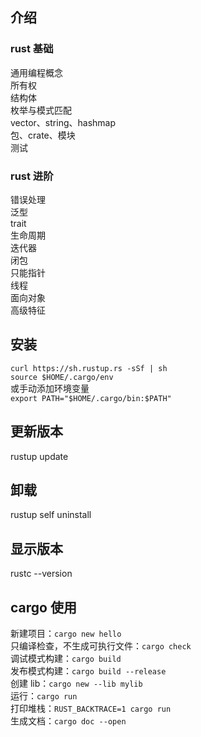 ## 介绍
### rust 基础
通用编程概念  
所有权  
结构体  
枚举与模式匹配  
vector、string、hashmap  
包、crate、模块  
测试  

### rust 进阶
错误处理  
泛型  
trait  
生命周期  
迭代器  
闭包  
只能指针  
线程  
面向对象  
高级特征  

## 安装
`curl https://sh.rustup.rs -sSf | sh`  
`source $HOME/.cargo/env`  
或手动添加环境变量  
`export PATH="$HOME/.cargo/bin:$PATH"`  

## 更新版本
rustup update

## 卸载
rustup self uninstall

## 显示版本
rustc --version

## cargo 使用
新建项目：`cargo new hello`  
只编译检查，不生成可执行文件：`cargo check`  
调试模式构建：`cargo build`  
发布模式构建：`cargo build --release`  
创建 lib：`cargo new --lib mylib`  
运行：`cargo run`  
打印堆栈：`RUST_BACKTRACE=1 cargo run`  
生成文档：`cargo doc --open`
